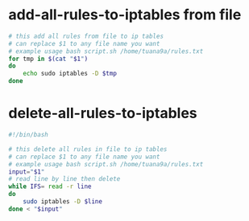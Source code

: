 # add-all-rules-to-iptables from file

```bash
# this add all rules from file to ip tables
# can replace $1 to any file name you want
# example usage bash script.sh /home/tuana9a/rules.txt
for tmp in $(cat "$1")
do
    echo sudo iptables -D $tmp
done
```

# delete-all-rules-to-iptables

```bash
#!/bin/bash

# this delete all rules in file to ip tables
# can replace $1 to any file name you want
# example usage bash script.sh /home/tuana9a/rules.txt
input="$1"
# read line by line then delete
while IFS= read -r line
do
    sudo iptables -D $line
done < "$input"
```